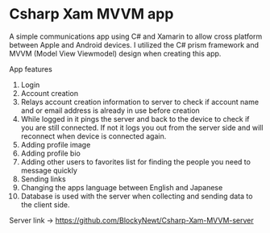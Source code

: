 # Csharp Xam MVVM app

A simple communications app using C# and Xamarin to allow cross platform between Apple and Android devices. I utilized the C# prism framework and MVVM (Model View Viewmodel) design when creating this app.

App features
1. Login
3. Account creation
4. Relays account creation information to server to check if account name and or email address is already in use before creation
5. While logged in it pings the server and back to the device to check if you are still connected. If not it logs you out from the server side and will reconnect when device is connected again.
6. Adding profile image
7. Adding profile bio
8. Adding other users to favorites list for finding the people you need to message quickly
9. Sending links
10. Changing the apps language between English and Japanese
11. Database is used with the server when collecting and sending data to the client side.


Server link -> https://github.com/BlockyNewt/Csharp-Xam-MVVM-server
